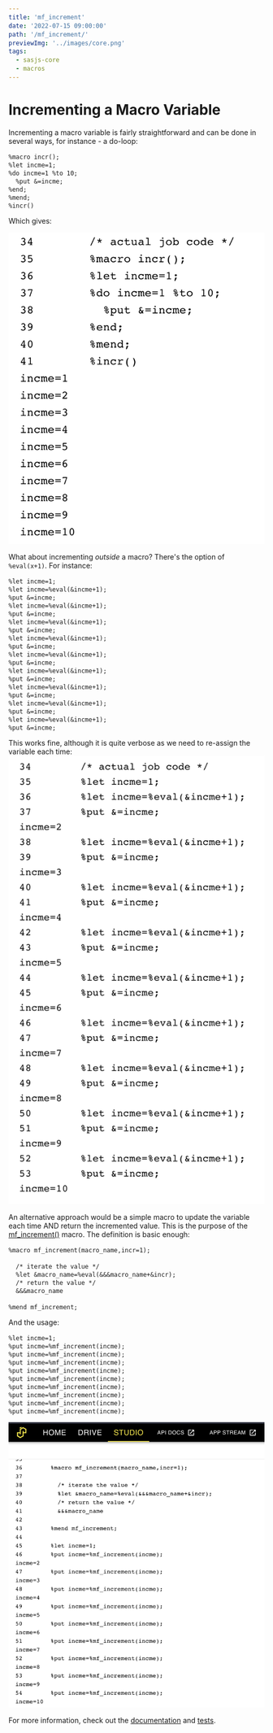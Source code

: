 ```yaml
---
title: 'mf_increment'
date: '2022-07-15 09:00:00'
path: '/mf_increment/'
previewImg: '../images/core.png'
tags:
  - sasjs-core
  - macros
---
```


# Incrementing a Macro Variable

Incrementing a macro variable is fairly straightforward and can be done in several ways, for instance - a do-loop:

```sas
%macro incr();
%let incme=1;
%do incme=1 %to 10;
  %put &=incme;
%end;
%mend;
%incr()
```

Which gives:

![](../images/mf_increment1.png)

What about incrementing _outside_ a macro?  There's the option of `%eval(x+1)`.  For instance:

```sas
%let incme=1;
%let incme=%eval(&incme+1);
%put &=incme;
%let incme=%eval(&incme+1);
%put &=incme;
%let incme=%eval(&incme+1);
%put &=incme;
%let incme=%eval(&incme+1);
%put &=incme;
%let incme=%eval(&incme+1);
%put &=incme;
%let incme=%eval(&incme+1);
%put &=incme;
%let incme=%eval(&incme+1);
%put &=incme;
%let incme=%eval(&incme+1);
%put &=incme;
%let incme=%eval(&incme+1);
%put &=incme;
```

This works fine, although it is quite verbose as we need to re-assign the variable each time:
![](../images/mf_increment2.png)

An alternative approach would be a simple macro to update the variable each time AND return the incremented value.  This is the purpose of the [mf_increment()](https://core.sasjs.io/mf__increment_8sas.html) macro.  The definition is basic enough:

```sas
%macro mf_increment(macro_name,incr=1);

  /* iterate the value */
  %let &macro_name=%eval(&&&macro_name+&incr);
  /* return the value */
  &&&macro_name

%mend mf_increment;
```

And the usage:

```
%let incme=1;
%put incme=%mf_increment(incme);
%put incme=%mf_increment(incme);
%put incme=%mf_increment(incme);
%put incme=%mf_increment(incme);
%put incme=%mf_increment(incme);
%put incme=%mf_increment(incme);
%put incme=%mf_increment(incme);
%put incme=%mf_increment(incme);
%put incme=%mf_increment(incme);
```

![](../images/mf_increment3.png)

For more information, check out the [documentation](https://core.sasjs.io/mf__increment_8sas.html) and [tests](https://core.sasjs.io/mf__increment_8test_8sas.html).

